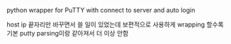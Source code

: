python wrapper for PuTTY with connect to server and auto login

host ip 끝자리만 바꾸면서 쓸 일이 있었는데 보편적으로 사용하게 wrapping 할수록 기본 putty parsing이랑 같아져서 더 이상 안함
